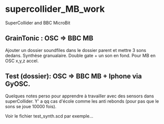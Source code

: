 # supercollider_MB_work
SuperCollider and BBC MicroBit

## GrainTonic : OSC => BBC MB

Ajouter un dossier soundfiles dans le dossier parent et mettre 3 sons dedans.
Synthèse granualaire. Double gate + un son en fond. Pour MB en OSC x,y,z accel.


## Test (dossier):  OSC => BBC MB + Iphone via GyOSC.

Quelques notes perso pour apprendre à travailler avec des sensors dans superCollider.
Y' a qq cas d'école comme les anti rebonds (pour pas que le sons se joue 10000 fois).

Voir le fichier test_synth.scd par exemple...
